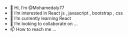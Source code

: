 - 👋 Hi, I’m @Mohamedaly77
- 👀 I’m interested in React js , javascript , bootstrap , css
- 🌱 I’m currently learning React 
- 💞️ I’m looking to collaborate on ...
- 📫 How to reach me ...

<!---
Mohamedaly77/Mohamedaly77 is a ✨ special ✨ repository because its `README.md` (this file) appears on your GitHub profile.
You can click the Preview link to take a look at your changes.
--->
